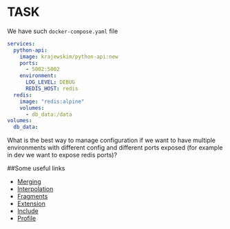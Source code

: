 # TASK

We have such `docker-compose.yaml` file
```yaml
services:
  python-api:
    image: krajewskim/python-api:new
    ports:
      - 5002:5002
    environment:
      LOG_LEVEL: DEBUG
      REDIS_HOST: redis
  redis:
    image: "redis:alpine"
    volumes:
      - db_data:/data
volumes:
  db_data:
```

What is the best way to manage configuration if we want to have multiple environments with different config and different ports exposed (for example in dev we want to expose redis ports)?



##Some useful links

* [Merging](https://docs.docker.com/compose/compose-file/13-merge/)
* [Interpolation](https://docs.docker.com/compose/compose-file/12-interpolation/)
* [Fragments](https://docs.docker.com/compose/compose-file/10-fragments/)
* [Extension](https://docs.docker.com/compose/compose-file/11-extension/)
* [Include](https://docs.docker.com/compose/compose-file/14-include/)
* [Profile](https://docs.docker.com/compose/compose-file/15-profiles/)